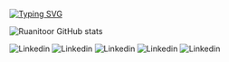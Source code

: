 
[![Typing SVG](https://readme-typing-svg.demolab.com?font=Fira+Code&size=22&pause=1000&color=5400A9&random=false&width=435&lines=Hello%2C+my+name+is+Ruan+Pardim;+I'm+a+computer+scientist)](https://git.io/typing-svg)

![Ruanitoor GitHub stats](https://github-readme-stats.vercel.app/api?username=ruanitoor&show_icons=true&theme=midnight-purple)
<!--
## My Technologies 
-->
![Linkedin](https://img.shields.io/badge/Python-14354C?style=for-the-badge&logo=python&logoColor=white)
![Linkedin](https://img.shields.io/badge/HTML5-E34F26?style=for-the-badge&logo=html5&logoColor=white)
![Linkedin](https://img.shields.io/badge/JavaScript-323330?style=for-the-badge&logo=javascript&logoColor=F7DF1E)
![Linkedin](https://img.shields.io/badge/TypeScript-007ACC?style=for-the-badge&logo=typescript&logoColor=white)
![Linkedin](https://img.shields.io/badge/React-20232A?style=for-the-badge&logo=react&logoColor=61DAFB)

